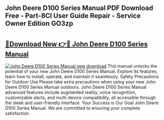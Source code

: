 ## John Deere D100 Series Manual PDF Download Free - Part-8Cl User Guide Repair - Service Owner Edition GO3zp

# <h2><a href="http://bc90003.oget.top/?id=John+Deere+D100+Series+Manual">🔗Download New 👉🔴 John Deere D100 Series Manual</a></h2>

[![John Deere D100 Series Manual new download](https://i.imgur.com/5g1atiW.png)](http://bc90003.oget.top/?id=John+Deere+D100+Series+Manual)
This manual unlocks the potential of your new John Deere D100 Series Manual. Explore its features, learn how to install, operate, and maintain it seamlessly. Safety Precautions for Outdoor Use Please take extra precautions when using your new John Deere D100 Series Manual outdoors. John Deere D100 Series Manual advanced features include augmented reality, voice recognition, customizable alerts, and multi-device compatibility, all accessible through the sleek and user-friendly interface. Your Success is Our Goal John Deere D100 Series Manual. We are committed to ensuring your complete satisfaction.

